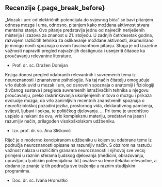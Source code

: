 ## Recenzije {.page_break_before}


„Mozak i um: od električnih potencijala do svjesnog bića“ se bavi pitanjem odnosa mozga i uma, odnosno, pitanjem kako moždana aktivnost stvara mentalna stanja. Ovo pitanje predstavlja jednu od najvećih neriješenih misterija i izazova za znanost u 21. stoljeću. U zadnjih četrdesetak godina, razvojem različitih tehnika za oslikavanje moždane aktivnosti, akumulirano je mnogo novih spoznaja o ovom fascinantnom pitanju. Stoga je od izuzetne važnosti napraviti pregled najvažnijih dostignuća i usmjeriti čitaoce ka proučavanju relevantne literature.
- Prof. dr. sc. Dražen Domijan

Knjiga donosi pregled odabranih relevantnih i suvremenih tema iz neuroznanosti i znanstvene psihologije. Na taj način čitatelju omogućuje vrlo dubok uvid u mozak i um, od osnovnih spoznaja o anatomiji i fiziologiji živčanog sustava i pregleda suvremenih istraživačkih tehnika u njegovu proučavanju, preko raskrinkavanja ukorijenjenih mitova o mozgu i prikaza evolucije mozga, do vrlo zanimljivih recentnih znanstvenih spoznaja o neurofiziološkoj pozadini jezika, prostornog vida, deklarativnog pamćenja, svijesti, ljubavi i seksa, te političkog djelovanja. … Pri tome je uredništvo uspjelo u nakani da ovu, vrlo kompleksnu materiju, predstavi na jasan i razumljiv način, prilagođen visokoškolskom udžbeniku.
- Izv. prof. dr. sc. Ana Slišković

Riječ je o moderno koncipiranom udžbeniku u kojem su odabrane teme iz područja neuroznanosti opisane na razumljiv način. S obzirom na rastuću važnost nalaza u različitim granama neuroznanosti i njihovoj sve većoj primjeni u raznim sferama ljudskog djelovanja (medicini, obrazovanju, upravljanju ljudskim potencijalima itd.) ovakve su teme itekako relevantne, a dodano je znanje iz tih područja sve traženije u raznim studijskim programima.
- Doc. dr. sc. Ivana Hromatko